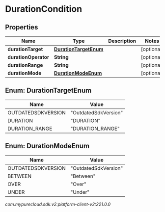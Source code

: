 # DurationCondition


## Properties

| Name | Type | Description | Notes |
| ------------ | ------------- | ------------- | ------------- |
| **durationTarget** | [**DurationTargetEnum**](#Enum--DurationTargetEnum) |  |  [optional] |
| **durationOperator** | **String** |  |  [optional] |
| **durationRange** | **String** |  |  [optional] |
| **durationMode** | [**DurationModeEnum**](#Enum--DurationModeEnum) |  |  [optional] |


## Enum: DurationTargetEnum

| Name | Value |
| ---- | ----- |
| OUTDATEDSDKVERSION | &quot;OutdatedSdkVersion&quot; | 
| DURATION | &quot;DURATION&quot; | 
| DURATION_RANGE | &quot;DURATION_RANGE&quot; | 


## Enum: DurationModeEnum

| Name | Value |
| ---- | ----- |
| OUTDATEDSDKVERSION | &quot;OutdatedSdkVersion&quot; | 
| BETWEEN | &quot;Between&quot; | 
| OVER | &quot;Over&quot; | 
| UNDER | &quot;Under&quot; | 




_com.mypurecloud.sdk.v2:platform-client-v2:221.0.0_
